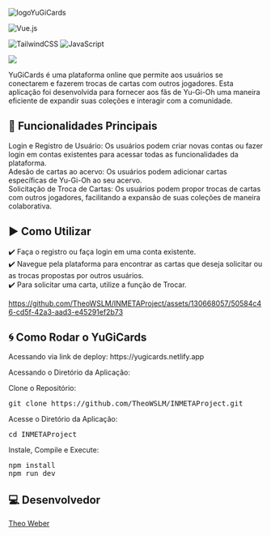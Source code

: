 ![logoYuGiCards](https://github.com/TheoWSLM/INMETAProject/assets/130668057/59509104-d652-45e3-9b95-9b41efb592c8)

![Vue.js](https://img.shields.io/badge/vuejs-%2335495e.svg?style=for-the-badge&logo=vuedotjs&logoColor=%234FC08D)

![TailwindCSS](https://img.shields.io/badge/tailwindcss-%2338B2AC.svg?style=for-the-badge&logo=tailwind-css&logoColor=white)
![JavaScript](https://img.shields.io/badge/javascript-%23323330.svg?style=for-the-badge&logo=javascript&logoColor=%23F7DF1E)


<img src="http://img.shields.io/static/v1?label=STATUS&message=CONCLUIDO&color=GREEN&style=for-the-badge"/>

YuGiCards é uma plataforma online que permite aos usuários se conectarem e fazerem trocas de cartas com outros jogadores. Esta aplicação foi desenvolvida para fornecer aos fãs de Yu-Gi-Oh uma maneira eficiente de expandir suas coleções e interagir com a comunidade.

## :hammer: Funcionalidades Principais

Login e Registro de Usuário: Os usuários podem criar novas contas ou fazer login em contas existentes para acessar todas as funcionalidades da plataforma.<br>
Adesão de cartas ao acervo: Os usuários podem adicionar cartas específicas de Yu-Gi-Oh ao seu acervo.<br>
Solicitação de Troca de Cartas: Os usuários podem propor trocas de cartas com outros jogadores, facilitando a expansão de suas coleções de maneira colaborativa.

## ▶️ Como Utilizar

:heavy_check_mark: Faça o registro ou faça login em uma conta existente.<br>
:heavy_check_mark: Navegue pela plataforma para encontrar as cartas que deseja solicitar ou as trocas propostas por outros usuários.<br>
:heavy_check_mark: Para solicitar uma carta, utilize a função de Trocar.<br>



https://github.com/TheoWSLM/INMETAProject/assets/130668057/50584c46-cd5f-42a3-aad3-e45291ef2b73



## 🌀 Como Rodar o YuGiCards

<p>Acessando via link de deploy: https://yugicards.netlify.app</p>

</pre>
<p>Acessando o Diretório da Aplicação:</p>

Clone o Repositório:
<pre>
git clone https://github.com/TheoWSLM/INMETAProject.git
</pre>
Acesse o Diretório da Aplicação:
<pre>
cd INMETAProject
</pre>
Instale, Compile e Execute:
<pre>
npm install
npm run dev
</pre>

## 💻 Desenvolvedor

[Theo Weber](https://github.com/TheoWSLM)
